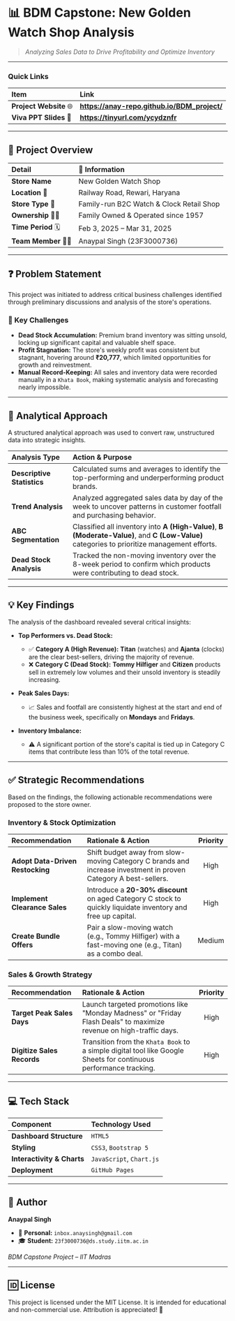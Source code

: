 # 📊 BDM Capstone: New Golden Watch Shop Analysis

> *Analyzing Sales Data to Drive Profitability and Optimize Inventory*

---

### **Quick Links**
| Item | Link |
| :--- | :--- |
| **Project Website** 🌐 | **https://anay-repo.github.io/BDM_project/** |
| **Viva PPT Slides** 📄 | **https://tinyurl.com/ycydznfr** |

---

## 🧾 Project Overview

| Detail | 📌 Information |
| :--- | :--- |
| **Store Name** | New Golden Watch Shop |
| **Location** 📍 | Railway Road, Rewari, Haryana |
| **Store Type** 🏪 | Family-run B2C Watch & Clock Retail Shop |
| **Ownership** 👨‍💼 | Family Owned & Operated since 1957 |
| **Time Period** 🗓️ | Feb 3, 2025 – Mar 31, 2025 |
| **Team Member** 👨‍💻 | Anaypal Singh (23F3000736) |

---

## ❓ Problem Statement

This project was initiated to address critical business challenges identified through preliminary discussions and analysis of the store's operations.

### 🔴 Key Challenges
- **Dead Stock Accumulation:** Premium brand inventory was sitting unsold, locking up significant capital and valuable shelf space.
- **Profit Stagnation:** The store's weekly profit was consistent but stagnant, hovering around **₹20,777**, which limited opportunities for growth and reinvestment.
- **Manual Record-Keeping:** All sales and inventory data were recorded manually in a `Khata Book`, making systematic analysis and forecasting nearly impossible.

---

## 🔬 Analytical Approach

A structured analytical approach was used to convert raw, unstructured data into strategic insights.

| Analysis Type | Action & Purpose |
| :--- | :--- |
| **Descriptive Statistics** | Calculated sums and averages to identify the top-performing and underperforming product brands. |
| **Trend Analysis** | Analyzed aggregated sales data by day of the week to uncover patterns in customer footfall and purchasing behavior. |
| **ABC Segmentation** | Classified all inventory into **A (High-Value)**, **B (Moderate-Value)**, and **C (Low-Value)** categories to prioritize management efforts. |
| **Dead Stock Analysis** | Tracked the non-moving inventory over the 8-week period to confirm which products were contributing to dead stock. |

---

## 💡 Key Findings

The analysis of the dashboard revealed several critical insights:

- **Top Performers vs. Dead Stock:**
  - ✅ **Category A (High Revenue):** **Titan** (watches) and **Ajanta** (clocks) are the clear best-sellers, driving the majority of revenue.
  - ❌ **Category C (Dead Stock):** **Tommy Hilfiger** and **Citizen** products sell in extremely low volumes and their unsold inventory is steadily increasing.

- **Peak Sales Days:**
  - 📈 Sales and footfall are consistently highest at the start and end of the business week, specifically on **Mondays** and **Fridays**.

- **Inventory Imbalance:**
  - ⚠️ A significant portion of the store's capital is tied up in Category C items that contribute less than 10% of the total revenue.

---

## ✅ Strategic Recommendations

Based on the findings, the following actionable recommendations were proposed to the store owner.

### **Inventory & Stock Optimization**
| Recommendation | Rationale & Action | Priority |
| :--- | :--- | :---: |
| **Adopt Data-Driven Restocking** | Shift budget away from slow-moving Category C brands and increase investment in proven Category A best-sellers. | High |
| **Implement Clearance Sales** | Introduce a **20-30% discount** on aged Category C stock to quickly liquidate inventory and free up capital. | High |
| **Create Bundle Offers** | Pair a slow-moving watch (e.g., Tommy Hilfiger) with a fast-moving one (e.g., Titan) as a combo deal. | Medium |

### **Sales & Growth Strategy**
| Recommendation | Rationale & Action | Priority |
| :--- | :--- | :---: |
| **Target Peak Sales Days** | Launch targeted promotions like "Monday Madness" or "Friday Flash Deals" to maximize revenue on high-traffic days. | High |
| **Digitize Sales Records** | Transition from the `Khata Book` to a simple digital tool like Google Sheets for continuous performance tracking. | High |

---

## 💻 Tech Stack

| Component | Technology Used |
| :--- | :--- |
| **Dashboard Structure** | `HTML5` |
| **Styling** | `CSS3`, `Bootstrap 5` |
| **Interactivity & Charts** | `JavaScript`, `Chart.js` |
| **Deployment** | `GitHub Pages` |

---

## 🧠 Author

**Anaypal Singh**
- 📧 **Personal:** `inbox.anaysingh@gmail.com`
- 🎓 **Student:** `23f3000736@ds.study.iitm.ac.in`

*BDM Capstone Project – IIT Madras*

---

## 🆔 License

This project is licensed under the MIT License. It is intended for educational and non-commercial use. Attribution is appreciated! 🙏
